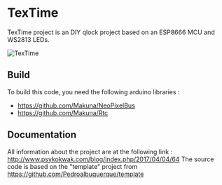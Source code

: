 # TexTime

TexTime project is an DIY qlock project based on an ESP8666 MCU and WS2813 LEDs.

![TexTime](https://reho.st/preview/self/f4b9afd9798dff7c08a92e4f3a6389d2bd697135.jpg)

## Build
To build this code, you need the following arduino libraries : 
- https://github.com/Makuna/NeoPixelBus
- https://github.com/Makuna/Rtc

## Documentation
All information about the project are at the following link : http://www.psykokwak.com/blog/index.php/2017/04/04/64
The source code is based on the "template" project from https://github.com/Pedroalbuquerque/template
